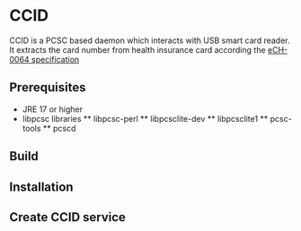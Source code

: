 # CCID
CCID is a PCSC based daemon which interacts with USB smart card reader. It extracts the card number from health insurance card according the [eCH-0064 specification](https://www.ech.ch/de/ech/ech-0064/1.0)
## Prerequisites
* JRE 17 or higher
* libpcsc libraries
 ** libpcsc-perl
 ** libpcsclite-dev
 ** libpcsclite1
 ** pcsc-tools
 ** pcscd
## Build
## Installation
## Create CCID service 
